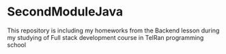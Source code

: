 # SecondModuleJava
This repository is including my homeworks from the Backend lesson during my studying of Full stack development course in TelRan programming school
